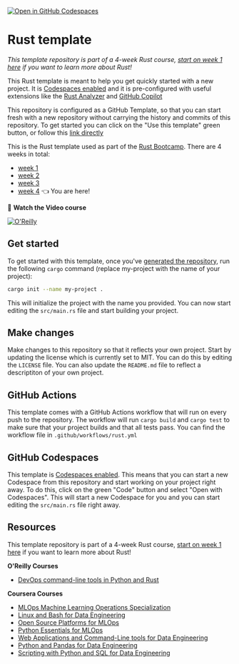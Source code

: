 [![Open in GitHub Codespaces](https://github.com/codespaces/badge.svg)](https://github.com/codespaces/new?hide_repo_select=true&ref=main&repo=665539593)

# Rust template

_This template repository is part of a 4-week Rust course, [start on week 1 here](https://github.com/alfredodeza/rust-setup) if you want to learn more about Rust!_

This Rust template is meant to help you get quickly started with a new project. It is [Codespaces enabled](https://docs.github.com/en/codespaces/overview) and it is pre-configured with useful extensions like the [Rust Analyzer](https://marketplace.visualstudio.com/items?itemName=rust-lang.rust-analyzer&WT.mc_id=academic-0000-alfredodeza) and [GitHub Copilot](https://docs.github.com/en/copilot/quickstart)

This repository is configured as a GitHub Template, so that you can start fresh with a new repository without carrying the history and commits of this repository. To get started you can click on the "Use this template" green button, or follow this [link directly](https://github.com/alfredodeza/rust-template/generate)

This is the Rust template used as part of the [Rust Bootcamp](https://s.deza.pe/zjo). There are 4 weeks in total:

- [week 1](https://github.com/alfredodeza/rust-setup) 
- [week 2](https://github.com/alfredodeza/rust-monitoring-logging)
- [week 3](https://github.com/alfredodeza/rust-systems-programming/)
- [week 4](https://github.com/alfredodeza/advanced-ci-cd-concepts) 👈 You are here!
  

🚀 **Watch the Video course**

[![O'Reilly](https://learning.oreilly.com/covers/urn:orm:video:28080717VIDEOPAIML/400w/)](https://s.deza.pe/zjo "Rust Bootcamp")

## Get started

To get started with this template, once you've [generated the repository](https://github.com/alfredodeza/rust-template/generate), run the following `cargo` command (replace my-project with the name of your project):

```bash
cargo init --name my-project .
```

This will initialize the project with the name you provided. You can now start editing the `src/main.rs` file and start building your project.

## Make changes

Make changes to this repository so that it reflects your own project. Start by updating the license which is currently set to MIT. You can do this by editing the `LICENSE` file. You can also update the `README.md` file to reflect a descriptiton of your own project.

## GitHub Actions

This template comes with a GitHub Actions workflow that will run on every push to the repository. The workflow will run `cargo build` and `cargo test` to make sure that your project builds and that all tests pass. You can find the workflow file in `.github/workflows/rust.yml`

## GitHub Codespaces

This template is [Codespaces enabled](https://docs.github.com/en/codespaces/overview). This means that you can start a new Codespace from this repository and start working on your project right away. To do this, click on the green "Code" button and select "Open with Codespaces". This will start a new Codespace for you and you can start editing the `src/main.rs` file right away.

## Resources

This template repository is part of a 4-week Rust course, [start on week 1 here](https://github.com/alfredodeza/rust-setup) if you want to learn more about Rust!

**O'Reilly Courses**

- [DevOps command-line tools in Python and Rust](https://learning.oreilly.com/videos/devops-command-line-tools/28037639VIDEOPAIML/)

**Coursera Courses**

- [MLOps Machine Learning Operations Specialization](https://www.coursera.org/specializations/mlops-machine-learning-duke)
- [Linux and Bash for Data Engineering](https://www.coursera.org/learn/linux-and-bash-for-data-engineering-duke)
- [Open Source Platforms for MLOps](https://www.coursera.org/learn/open-source-platforms-duke)
- [Python Essentials for MLOps](https://www.coursera.org/learn/python-essentials-mlops-duke)
- [Web Applications and Command-Line tools for Data Engineering](https://www.coursera.org/learn/web-app-command-line-tools-for-data-engineering-duke)
- [Python and Pandas for Data Engineering](https://www.coursera.org/learn/python-and-pandas-for-data-engineering-duke)
- [Scripting with Python and SQL for Data Engineering](https://www.coursera.org/learn/scripting-with-python-sql-for-data-engineering-duke)
